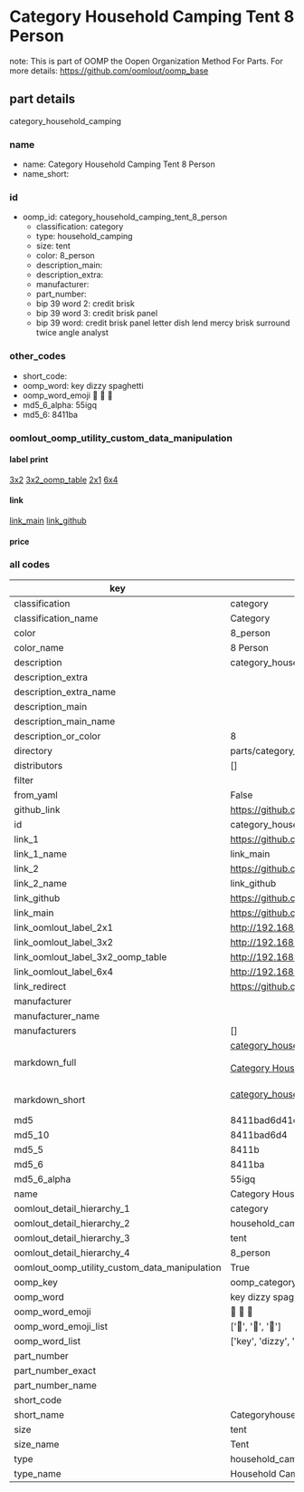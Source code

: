 # Category Household Camping Tent 8 Person  

note: This is part of OOMP the Oopen Organization Method For Parts. For more details: https://github.com/oomlout/oomp_base

##  part details
  



category_household_camping



### name
* name: Category Household Camping Tent 8 Person
* name_short: 
### id
* oomp_id: category_household_camping_tent_8_person
  * classification: category
  * type: household_camping
  * size: tent
  * color: 8_person
  * description_main: 
  * description_extra: 
  * manufacturer: 
  * part_number: 
  * bip 39 word 2: credit brisk
  * bip 39 word 3: credit brisk panel
  * bip 39 word: credit brisk panel letter dish lend mercy brisk surround twice angle analyst

### other_codes
* short_code: 
* oomp_word: key dizzy spaghetti
* oomp_word_emoji :key: :dizzy: :spaghetti:
* md5_6_alpha: 55igq
* md5_6: 8411ba






### oomlout_oomp_utility_custom_data_manipulation
#### label print
[3x2](http://192.168.1.245:1112/?label=oomp%2055igq)
[3x2_oomp_table](http://192.168.1.108:1112/?label=oomp%2055igq)
[2x1](http://192.168.1.242:1112/?label=oomp%2055igq)
[6x4](http://192.168.1.55:1112/?label=oomp%2055igq)    

#### link

[link_main](https://github.com/oomlout/oomlout_oomp_version_1_messy/tree/main/parts/category_household_camping_tent_8_person) [link_github](https://github.com/oomlout/oomlout_oomp_version_1_messy/tree/main/parts/category_household_camping_tent_8_person)                             

#### price







### all codes 
| key | value |  
| --- | --- |  
| classification | category |  
| classification_name | Category |  
| color | 8_person |  
| color_name | 8 Person |  
| description | category_household_camping |  
| description_extra |  |  
| description_extra_name |  |  
| description_main |  |  
| description_main_name |  |  
| description_or_color | 8  |  
| directory | parts/category_household_camping_tent_8_person |  
| distributors | [] |  
| filter |  |  
| from_yaml | False |  
| github_link | https://github.com/oomlout/oomlout_oomp_part_src/tree/main/parts/category_household_camping_tent_8_person |  
| id | category_household_camping_tent_8_person |  
| link_1 | https://github.com/oomlout/oomlout_oomp_version_1_messy/tree/main/parts/category_household_camping_tent_8_person |  
| link_1_name | link_main |  
| link_2 | https://github.com/oomlout/oomlout_oomp_version_1_messy/tree/main/parts/category_household_camping_tent_8_person |  
| link_2_name | link_github |  
| link_github | https://github.com/oomlout/oomlout_oomp_version_1_messy/tree/main/parts/category_household_camping_tent_8_person |  
| link_main | https://github.com/oomlout/oomlout_oomp_version_1_messy/tree/main/parts/category_household_camping_tent_8_person |  
| link_oomlout_label_2x1 | http://192.168.1.242:1112/?label=oomp%2055igq |  
| link_oomlout_label_3x2 | http://192.168.1.245:1112/?label=oomp%2055igq |  
| link_oomlout_label_3x2_oomp_table | http://192.168.1.108:1112/?label=oomp%2055igq |  
| link_oomlout_label_6x4 | http://192.168.1.55:1112/?label=oomp%2055igq |  
| link_redirect | https://github.com/oomlout/oomlout_oomp_version_1_messy/tree/main/parts/category_household_camping_tent_8_person |  
| manufacturer |  |  
| manufacturer_name |  |  
| manufacturers | [] |  
| markdown_full | [category_household_camping_tent_8_person](none)<br>[](none)<br>[Category Household Camping Tent 8 Person](none)<br><br> |  
| markdown_short | [category_household_camping_tent_8_person](none)<br><br> |  
| md5 | 8411bad6d41c5169ff9f98093f071198 |  
| md5_10 | 8411bad6d4 |  
| md5_5 | 8411b |  
| md5_6 | 8411ba |  
| md5_6_alpha | 55igq |  
| name | Category Household Camping Tent 8 Person |  
| oomlout_detail_hierarchy_1 | category |  
| oomlout_detail_hierarchy_2 | household_camping |  
| oomlout_detail_hierarchy_3 | tent |  
| oomlout_detail_hierarchy_4 | 8_person |  
| oomlout_oomp_utility_custom_data_manipulation | True |  
| oomp_key | oomp_category_household_camping_tent_8_person |  
| oomp_word | key dizzy spaghetti |  
| oomp_word_emoji | :key: :dizzy: :spaghetti: |  
| oomp_word_emoji_list | [':key:', ':dizzy:', ':spaghetti:'] |  
| oomp_word_list | ['key', 'dizzy', 'spaghetti'] |  
| part_number |  |  
| part_number_exact |  |  
| part_number_name |  |  
| short_code |  |  
| short_name | Categoryhouseholdcamping |  
| size | tent |  
| size_name | Tent |  
| type | household_camping |  
| type_name | Household Camping |  
